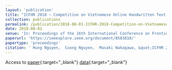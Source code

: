```yaml
---
layout: 'publication'
title: "ICFHR 2018 – Competition on Vietnamese Online Handwritten Text Recognition using HANDS-VNOnDB (VOHTR2018)"
collection: publications
permalink: /publication/2018-08-01-ICFHR-2018-Competition-on-Vietnamese-Online-Handwritten-Text-Recognition-using-HANDS-VNOnDB-VOHTR2018
date: 2018-08-01
venue: 'In: Proceedings of the 16th International Conference on Frontiers in Handwriting Recognition'
paperurl: 'https://ieeexplore.ieee.org/document/8583810/'
papertype: 'proceedings'
citation: ' Hung Nguyen,  Cuong Nguyen,  Masaki Nakagawa, &quot;ICFHR 2018 – Competition on Vietnamese Online Handwritten Text Recognition using HANDS-VNOnDB (VOHTR2018).&quot; In: Proceedings of the 16th International Conference on Frontiers in Handwriting Recognition, 2018.'
---
```

Access to [paper](https://ieeexplore.ieee.org/document/8583810/){:target="_blank"} [data](http://tc11.cvc.uab.es/datasets/HANDS-VNOnDB2018_1){:target="_blank"}